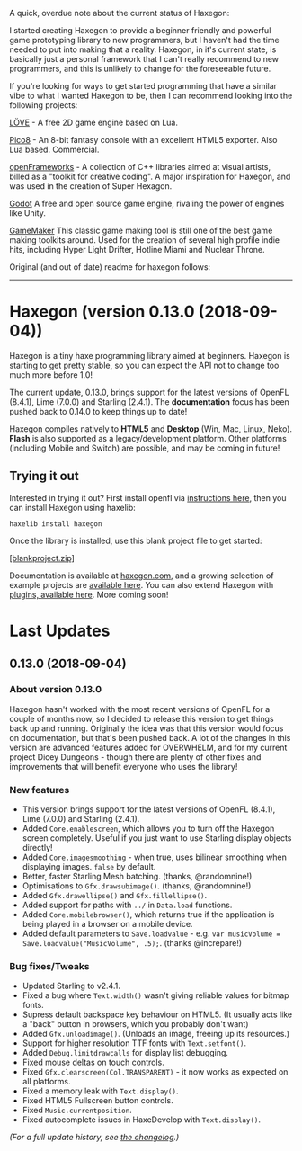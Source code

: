 A quick, overdue note about the current status of Haxegon:

I started creating Haxegon to provide a beginner friendly and powerful game prototyping library to new programmers, but I haven't had the time needed to put into making that a reality. Haxegon, in it's current state, is basically just a personal framework that I can't really recommend to new programmers, and this is unlikely to change for the foreseeable future.

If you're looking for ways to get started programming that have a similar vibe to what I wanted Haxegon to be, then I can recommend looking into the following projects:

[LÖVE](https://love2d.org/) - A free 2D game engine based on Lua.

[Pico8](https://www.lexaloffle.com/pico-8.php) - An 8-bit fantasy console with an excellent HTML5 exporter. Also Lua based. Commercial. 

[openFrameworks](https://openframeworks.cc/) - A collection of C++ libraries aimed at visual artists, billed as a "toolkit for creative coding". A major inspiration for Haxegon, and was used in the creation of Super Hexagon.

[Godot](https://godotengine.org/) A free and open source game engine, rivaling the power of engines like Unity.

[GameMaker](https://www.yoyogames.com/gamemaker) This classic game making tool is still one of the best game making toolkits around. Used for the creation of several high profile indie hits, including Hyper Light Drifter, Hotline Miami and Nuclear Throne.

Original (and out of date) readme for haxegon follows:

---

# Haxegon (version 0.13.0 (2018-09-04))

Haxegon is a tiny haxe programming library aimed at beginners. Haxegon is starting to get pretty stable, so you can expect the API not to change too much more before 1.0!

The current update, 0.13.0, brings support for the latest versions of OpenFL (8.4.1), Lime (7.0.0) and Starling (2.4.1). The **documentation** focus has been pushed back to 0.14.0 to keep things up to date!

Haxegon compiles natively to **HTML5** and **Desktop** (Win, Mac, Linux, Neko). **Flash** is also supported as a legacy/development platform. Other platforms (including Mobile and Switch) are possible, and may be coming in future!

## Trying it out

Interested in trying it out? First install openfl via <a href="http://www.openfl.org/learn/docs/getting-started/">instructions here</a>, then you can install Haxegon using haxelib:

    haxelib install haxegon
    
Once the library is installed, use this blank project file to get started:

<a href="https://github.com/TerryCavanagh/haxegon/raw/master/blankproject.zip">[blankproject.zip]</a>

Documentation is available at <a href="http://haxegon.com">haxegon.com</a>, and a growing selection of example projects are <a href="https://github.com/TerryCavanagh/haxegon-samples">available here</a>. You can also extend Haxegon with <a href="http://www.haxegon.com/plugins/">plugins, available here</a>.  More coming soon!

# Last Updates

0.13.0 (2018-09-04)
------------------

### About version 0.13.0

Haxegon hasn't worked with the most recent versions of OpenFL for a couple of months now, so I decided to release this version to get things back up and running. Originally the idea was that this version would focus on documentation, but that's been pushed back. A lot of the changes in this version are advanced features added for OVERWHELM, and for my current project Dicey Dungeons - though there are plenty of other fixes and improvements that will benefit everyone who uses the library!

### New features
  * This version brings support for the latest versions of OpenFL (8.4.1), Lime (7.0.0) and Starling (2.4.1).
  * Added `Core.enablescreen`, which allows you to turn off the Haxegon screen completely. Useful if you just want to use Starling display objects directly!
  * Added `Core.imagesmoothing` - when true, uses bilinear smoothing when displaying images. `false` by default.
  * Better, faster Starling Mesh batching. (thanks, @randomnine!)
  * Optimisations to `Gfx.drawsubimage()`. (thanks, @randomnine!)
  * Added `Gfx.drawellipse()` and `Gfx.fillellipse()`.
  * Added support for paths with `../` in `Data.load` functions.
  * Added `Core.mobilebrowser()`, which returns true if the application is being played in a browser on a mobile device.
  * Added default parameters to `Save.loadvalue` - e.g. `var musicVolume = Save.loadvalue("MusicVolume", .5);`. (thanks @increpare!)
  
### Bug fixes/Tweaks
  * Updated Starling to v2.4.1.
  * Fixed a bug where `Text.width()` wasn't giving reliable values for bitmap fonts.
  * Supress default backspace key behaviour on HTML5. (It usually acts like a "back" button in browsers, which you probably don't want)
  * Added `Gfx.unloadimage()`. (Unloads an image, freeing up its resources.)
  * Support for higher resolution TTF fonts with `Text.setfont()`.
  * Added `Debug.limitdrawcalls` for display list debugging.
  * Fixed mouse deltas on touch controls.
  * Fixed `Gfx.clearscreen(Col.TRANSPARENT)` - it now works as expected on all platforms.
  * Fixed a memory leak with `Text.display()`.
  * Fixed HTML5 Fullscreen button controls.
  * Fixed `Music.currentposition`.
  * Fixed autocomplete issues in HaxeDevelop with `Text.display()`.

*(For a full update history, see <a href="https://github.com/TerryCavanagh/haxegon/blob/master/changelog.md">the changelog</a>.)*
